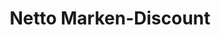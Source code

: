 ---
title: "Netto Marken-Discount"
url: /saarbruecken/netto-marken-discount-rubensstrasse/
shop: Supermarkt
---